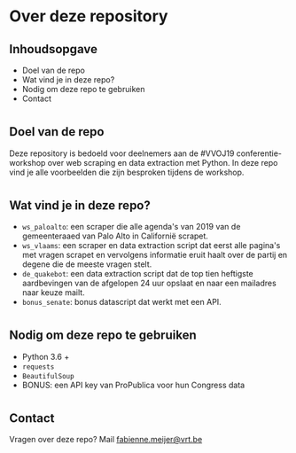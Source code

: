# Over deze repository

## Inhoudsopgave

* Doel van de repo
* Wat vind je in deze repo?
* Nodig om deze repo te gebruiken
* Contact

#

## Doel van de repo

Deze repository is bedoeld voor deelnemers aan de #VVOJ19 conferentie-workshop over web scraping en data extraction met Python. In deze repo vind je alle voorbeelden die zijn besproken tijdens de workshop.

# 

## Wat vind je in deze repo?

* `ws_paloalto`: een scraper die alle agenda's van 2019 van de gemeenteraaed van Palo Alto in Californië scrapet. 
* `ws_vlaams`: een scraper en data extraction script dat eerst alle pagina's met vragen scrapet en vervolgens informatie eruit haalt over de partij en degene die de meeste vragen stelt. 
* `de_quakebot`: een data extraction script dat de top tien heftigste aardbevingen van de afgelopen 24 uur opslaat en naar een mailadres naar keuze mailt.
* `bonus_senate`: bonus datascript dat werkt met een API.

# 

## Nodig om deze repo te gebruiken

* Python 3.6 +
* `requests`
* `BeautifulSoup`
* BONUS: een API key van ProPublica voor hun Congress data

#

## Contact

Vragen over deze repo? Mail fabienne.meijer@vrt.be

